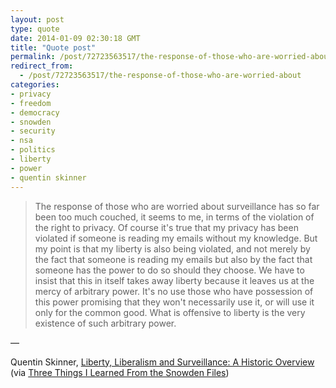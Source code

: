 ```yaml
---
layout: post
type: quote
date: 2014-01-09 02:30:18 GMT
title: "Quote post"
permalink: /post/72723563517/the-response-of-those-who-are-worried-about
redirect_from: 
  - /post/72723563517/the-response-of-those-who-are-worried-about
categories:
- privacy
- freedom
- democracy
- snowden
- security
- nsa
- politics
- liberty
- power
- quentin skinner
---
```

<blockquote>The response of those who are worried about surveillance has so far been too much couched, it seems to me, in terms of the violation of the right to privacy. Of course it's true that my privacy has been violated if someone is reading my emails without my knowledge. But my point is that my liberty is also being violated, and not merely by the fact that someone is reading my emails but also by the fact that someone has the power to do so should they choose. We have to insist that this in itself takes away liberty because it leaves us at the mercy of arbitrary power. It's no use those who have possession of this power promising that they won't necessarily use it, or will use it only for the common good. What is offensive to liberty is the very existence of such arbitrary power.</blockquote>

 — <p>Quentin Skinner, <a href="http://www.opendemocracy.net/ourkingdom/quentin-skinner-richard-marshall/liberty-liberalism-and-surveillance-historic-overview">Liberty, Liberalism and Surveillance: A Historic Overview</a> (via <a href="http://pressthink.org/2013/12/three-things-i-learned-from-the-snowden-files/">Three Things I Learned From the Snowden Files</a>)</p>